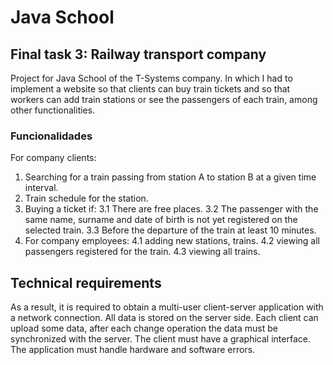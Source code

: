 # Java School

## Final task 3: Railway transport company

Project for Java School of the T-Systems company.
In which I had to implement a website so that clients can buy train tickets and so that workers can add train stations or see the passengers of each train,
among other functionalities.

### Funcionalidades

For company clients:
1. Searching for a train passing from station A to station B at a given time interval.
2. Train schedule for the station.
3. Buying a ticket if:
   3.1 There are free places.
   3.2 The passenger with the same name, surname and date of birth is not yet registered on the selected train.
   3.3 Before the departure of the train at least 10 minutes.
4. For company employees:
   4.1 adding new stations, trains.
   4.2 viewing all passengers registered for the train.
   4.3 viewing all trains.



## Technical requirements

As a result, it is required to obtain a multi-user client-server application with a network connection.
All data is stored on the server side. Each client can upload some data, after each change operation the data must be synchronized with the server.
The client must have a graphical interface.
The application must handle hardware and software errors. 


